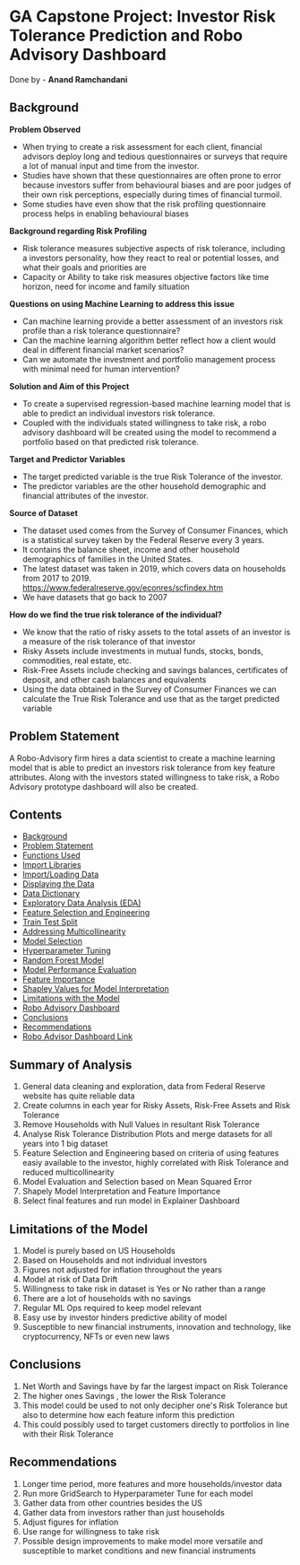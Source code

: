 # GA Capstone Project: Investor Risk Tolerance Prediction and Robo Advisory Dashboard

Done by - **Anand Ramchandani**

## Background

**Problem Observed**
- When trying to create a risk assessment for each client, financial advisors deploy long and tedious questionnaires or surveys that require a lot of manual input and time from the investor.
- Studies have shown that these questionnaires are often prone to error because investors suffer from behavioural biases and are poor judges of their own risk perceptions, especially during times of financial turmoil. 
- Some studies have even show that the risk profiling questionnaire process helps in enabling behavioural biases

**Background regarding Risk Profiling**
- Risk tolerance measures subjective aspects of risk tolerance, including a investors personality, how they react to real or potential losses, and what their goals and priorities are
- Capacity or Ability to take risk measures objective factors like time horizon, need for income and family situation

**Questions on using Machine Learning to address this issue**
- Can machine learning provide a better assessment of an investors risk profile than a risk tolerance questionnaire?
- Can the machine learning algorithm better reflect how a client would deal in different financial market scenarios?
- Can we automate the investment and portfolio management process with minimal need for human intervention?

**Solution and Aim of this Project**
- To create a supervised regression-based machine learning model that is able to predict an individual investors risk tolerance. 
- Coupled with the individuals stated willingness to take risk, a robo advisory dashboard will be created using the model to recommend a portfolio based on that predicted risk tolerance.

**Target and Predictor Variables**
- The target predicted variable is the true Risk Tolerance of the investor. 
- The predictor variables are the other household demographic and financial attributes of the investor.

**Source of Dataset**
- The dataset used comes from the Survey of Consumer Finances, which is a statistical survey taken by the Federal Reserve every 3 years. 
- It contains the balance sheet, income and other household demographics of families in the United States. 
- The latest dataset was taken in 2019, which covers data on households from 2017 to 2019.
https://www.federalreserve.gov/econres/scfindex.htm
- We have datasets that go back to 2007

**How do we find the true risk tolerance of the individual?**

- We know that the ratio of risky assets to the total assets of an investor is a measure of the risk tolerance of that investor
- Risky Assets include investments in mutual funds, stocks, bonds, commodities, real estate, etc.
- Risk-Free Assets include checking and savings balances, certificates of deposit, and other cash balances and equivalents
- Using the data obtained in the Survey of Consumer Finances we can calculate the True Risk Tolerance and use that as the target predicted variable

## Problem Statement  
A Robo-Advisory firm hires a data scientist to create a machine learning model that is able to predict an investors risk tolerance from key feature attributes. Along with the investors stated willingness to take risk, a Robo Advisory prototype dashboard will also be created.

## Contents

- [Background](#Background)
- [Problem Statement](#Problem-Statement)
- [Functions Used](#Functions-Used)
- [Import Libraries](#Import-Libraries)
- [Import/Loading Data](#Import/Loading-Data)
- [Displaying the Data](#Displaying-the-Data)
- [Data Dictionary](#Data-Dictionary)
- [Exploratory Data Analysis (EDA)](#Exploratory-Data-Analysis-(EDA))
- [Feature Selection and Engineering](#Feature-Selection-and-Engineering)
- [Train Test Split](#Train-Test-Split)
- [Addressing Multicollinearity](#Addressing-Multicollinearity)
- [Model Selection](#Model-Selection)
- [Hyperparameter Tuning](#Hyperparameter-Tuning)
- [Random Forest Model](#Random-Forest-Model)
- [Model Performance Evaluation](#Model-Performance-Evaluation)
- [Feature Importance](#Feature-Importance)
- [Shapley Values for Model Interpretation](#Shapley-Values-for-Model-Interpretation)
- [Limitations with the Model](#Limitations-with-the-Model)
- [Robo Advisory Dashboard](#Robo-Advisory-Dashboard)
- [Conclusions](#Conclusions)
- [Recommendations](#Recommendations)
- [Robo Advisor Dashboard Link](#Robo-Advisory-Dashboard-Link)

## Summary of Analysis
1. General data cleaning and exploration, data from Federal Reserve website has quite reliable data
2. Create columns in each year for Risky Assets, Risk-Free Assets and Risk Tolerance
3. Remove Households with Null Values in resultant Risk Tolerance
4. Analyse Risk Tolerance Distribution Plots and merge datasets for all years into 1 big dataset
5. Feature Selection and Engineering based on criteria of using features easiy available to the investor, highly correlated with Risk Tolerance and reduced multicollinearity
6. Model Evaluation and Selection based on Mean Squared Error
7. Shapely Model Interpretation and Feature Importance
8. Select final features and run model in Explainer Dashboard

## Limitations of the Model
1. Model is purely based on US Households
2. Based on Households and not individual investors
3. Figures not adjusted for inflation throughout the years
4. Model at risk of Data Drift
5. Willingness to take risk in dataset is Yes or No rather than a range 
6. There are a lot of households with no savings
7. Regular ML Ops required to keep model relevant
8. Easy use by investor hinders predictive ability of model
9. Susceptible to new financial instruments, innovation and technology, like cryptocurrency, NFTs or even new laws

## Conclusions
1. Net Worth and Savings have by far the largest impact on Risk Tolerance
2. The higher ones Savings , the lower the Risk Tolerance
3. This model could be used to not only decipher one's Risk Tolerance but also to determine how each feature inform this prediction
4. This could possibly used to target customers directly to portfolios in line with their Risk Tolerance

##  Recommendations
1. Longer time period, more features and more households/investor data
2. Run more GridSearch to Hyperparameter Tune for each model
3. Gather data from other countries besides the US
4. Gather data from investors rather than just households
5. Adjust figures for inflation
6. Use range for willingness to take risk
7. Possible design improvements to make model more versatile and susceptible to market conditions and new financial instruments
